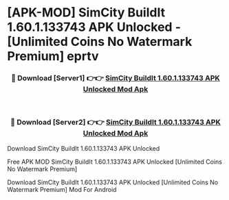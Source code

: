 # [APK-MOD] SimCity BuildIt 1.60.1.133743 APK Unlocked - [Unlimited Coins No Watermark Premium] eprtv



<div align="center">
<h3>🔴 Download [Server1] 👉👉 <a href="https://momento.my/?title=SimCity_BuildIt_1.60.1.133743_APK_Unlocked">SimCity BuildIt 1.60.1.133743 APK Unlocked Mod Apk</a></h3><br>

<h3>🔴 Download [Server2] 👉👉 <a href="https://momento.my/?title=SimCity_BuildIt_1.60.1.133743_APK_Unlocked">SimCity BuildIt 1.60.1.133743 APK Unlocked Mod Apk</a></h3>
</div>



Download SimCity BuildIt 1.60.1.133743 APK Unlocked 

Free APK MOD SimCity BuildIt 1.60.1.133743 APK Unlocked [Unlimited Coins No Watermark Premium]

Download SimCity BuildIt 1.60.1.133743 APK Unlocked [Unlimited Coins No Watermark Premium] Mod For Android
